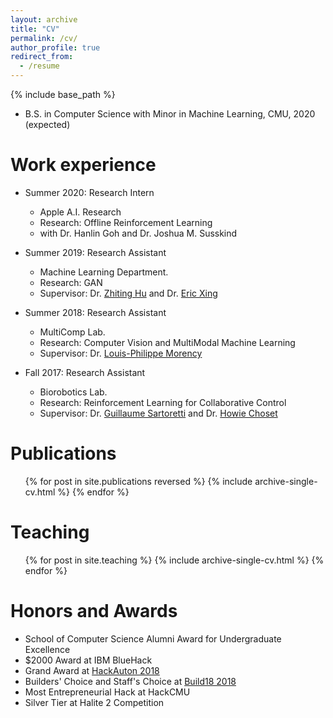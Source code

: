 ```yaml
---
layout: archive
title: "CV"
permalink: /cv/
author_profile: true
redirect_from:
  - /resume
---
```


{% include base_path %}

<!-- Education
====== -->
* B.S. in Computer Science with Minor in Machine Learning, CMU, 2020 (expected)

Work experience
======
* Summer 2020: Research Intern
  * Apple A.I. Research
  * Research: Offline Reinforcement Learning
  * with Dr. Hanlin Goh and Dr. Joshua M. Susskind

* Summer 2019: Research Assistant
  * Machine Learning Department.
  * Research: GAN
  * Supervisor: Dr. [Zhiting Hu](http://zhiting.ucsd.edu/) and Dr. [Eric Xing](http://www.cs.cmu.edu/~epxing/)

* Summer 2018: Research Assistant
  * MultiComp Lab.
  * Research: Computer Vision and MultiModal Machine Learning
  * Supervisor: Dr. [Louis-Philippe Morency](https://www.cs.cmu.edu/~morency/)

* Fall 2017: Research Assistant
  * Biorobotics Lab.
  * Research: Reinforcement Learning for Collaborative Control
  * Supervisor: Dr. [Guillaume Sartoretti](https://www.sartoretti.science/) and Dr. [Howie Choset](https://www.cs.cmu.edu/~./choset/)
  
<!-- Skills
======
* Skill 1
* Skill 2
  * Sub-skill 2.1
  * Sub-skill 2.2
  * Sub-skill 2.3
* Skill 3 -->

Publications
======
  <ul>{% for post in site.publications reversed %}
    {% include archive-single-cv.html %}
  {% endfor %}</ul>
  
<!-- Talks
======
  <ul>{% for post in site.talks %}
    {% include archive-single-talk-cv.html %}
  {% endfor %}</ul> -->
  
Teaching
======
  <ul>{% for post in site.teaching %}
    {% include archive-single-cv.html %}
  {% endfor %}</ul>
  
Honors and Awards
======
* School of Computer Science Alumni Award for Undergraduate Excellence
* $2000 Award at IBM BlueHack
* Grand Award at [HackAuton 2018](https://www.hackauton.com/)
* Builders' Choice and Staff's Choice at [Build18 2018](https://www.build18.org/)
* Most Entrepreneurial Hack at HackCMU
* Silver Tier at Halite 2 Competition